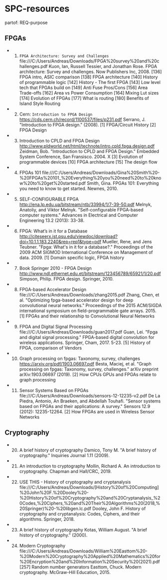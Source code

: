 # SPC-resources
partof: REQ-purpose
###

## FPGAs

* 1) `FPGA Architecture: Survey and Challenges` file:///C:/Users/Andreas/Downloads/FPGA%20survey%20and%20challenges.pdf
    Kuon, Ian, Russell Tessier, and Jonathan Rose. FPGA architecture: Survey and challenges. Now Publishers Inc, 2008.
    [136] FPGA intro, ASIC comparison
    [138] FPGA architecture
    [140] History of programmable logic
    [142] History - The first FPGA
    [143] Low level tech that FPGAs build on
    [149] Anti Fuse Pros/Cons
    [156] Area Trade-offs
    [162] Area vs Power Consumption
    [164] Mixing Lut sizes
    [174] Evolution of FPGAs
    [177] What is routing
    [180] Benefits of Island Style Routing
* 2) Cern: `Introduction to FPGA Design` https://cds.cern.ch/record/1100537/files/p231.pdf
    Serrano, J. "Introduction to FPGA design." (2008).
    [1] FPGA/Circuit History
    [2] FPGA Design
* 3) Introduction to CPLD and FPGA Design http://www.pldworld.net/html/technote/intro.cpld.fpga.design.pdf
    Zeidman, Bob. "Introduction to CPLD and FPGA Design." Embedded System Conference, San Fransisco. 2004.
    X [3] Evolution of programmable devices
    [10] FPGA architecture
    [15] The design flow
* 4) FPGAs 101 file:///C:/Users/Andreas/Downloads/Gina%20Smith%20-%20FPGAs%20101_%20Everything%20you%20need%20to%20know%20to%20get%20started.pdf
    Smith, Gina. FPGAs 101: Everything you need to know to get started. Newnes, 2010.
* 5) SELF-CONFIGURABLE FPGA http://ena.lp.edu.ua/bitstream/ntb/33994/1/7-39-50.pdf
    Melnyk, Anatoliy, and Viktor Melnyk. "Self-configurable FPGA-based computer systems." Advances in Electrical and Computer Engineering 13.2 (2013): 33-38.
* 6) FPGA: What’s in it for a Database http://citeseerx.ist.psu.edu/viewdoc/download?doi=10.1.1.183.2240&rep=rep1&type=pdf
    Mueller, Rene, and Jens Teubner. "Fpga: What's in it for a database?." Proceedings of the 2009 ACM SIGMOD International Conference on Management of data. 2009.
    [1] Domain specific logic, FPGA history
* 7) Book Springer 2010 - FPGA Design http://www.ndl.ethernet.edu.et/bitstream/123456789/65921/1/20.pdf
    Simpson, Philip. FPGA design. Springer, 2010.
* 8) FPGA-based Accelerator Design file:///C:/Users/Andreas/Downloads/zhang2015.pdf
    Zhang, Chen, et al. "Optimizing fpga-based accelerator design for deep convolutional neural networks." Proceedings of the 2015 ACM/SIGDA international symposium on field-programmable gate arrays. 2015.
    [1] FPGAs and their relationship to Convolutional Neural Networks
* 9) FPGA and Digital Signal Processing file:///C:/Users/Andreas/Downloads/guan2017.pdf
    Guan, Lei. "Fpga and digital signal processing." FPGA-based digital convolution for wireless applications. Springer, Cham, 2017. 5-23.
    [5] History of FPGA, comparison of Vendors
* 10) Graph processing on fpgas: Taxonomy, survey, challenges https://arxiv.org/pdf/1903.06697.pdf
    Besta, Maciej, et al. "Graph processing on fpgas: Taxonomy, survey, challenges." arXiv preprint arXiv:1903.06697 (2019).
    [2] How CPUs GPUs and FPGAs relate to graph processing
* 11) Sensor Systems Based on FPGAs file:///C:/Users/Andreas/Downloads/sensors-12-12235-v2.pdf
    De La Piedra, Antonio, An Braeken, and Abdellah Touhafi. "Sensor systems based on FPGAs and their applications: A survey." Sensors 12.9 (2012): 12235-12264.
    [2] How FPGAs are used in Wireless Sensor Networks

## Cryptography

* 20) A brief history of cryptography
    Damico, Tony M. "A brief history of cryptography." Inquiries Journal 1.11 (2009).
* 21) An introduction to cryptography
    Mollin, Richard A. An introduction to cryptography. Chapman and Hall/CRC, 2019.
* 22) USE THIS - History of cryptography and cryptanalysis file:///C:/Users/Andreas/Downloads/[History%20of%20Computing]%20John%20F.%20Dooley%20-%20History%20of%20Cryptography%20and%20Cryptanalysis_%20Codes,%20Ciphers,%20and%20Their%20Algorithms%20(2018,%20Springer)%20-%20libgen.lc.pdf
    Dooley, John F. History of cryptography and cryptanalysis: Codes, Ciphers, and their algorithms. Springer, 2018.
* 23) A brief history of cryptography
    Kotas, William August. "A brief history of cryptography." (2000).
* 24) Modern Cryptography file:///C:/Users/Andreas/Downloads/William%20Easttom%20-%20Modern%20Cryptography%20Applied%20Mathematics%20for%20Encryption%20and%20Information%20Security%20(2021).pdf
    [257] Random number generators
    Easttom, Chuck. Modern cryptography. McGraw-Hill Education, 2015.
